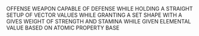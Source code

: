 OFFENSE WEAPON CAPABLE OF DEFENSE WHILE HOLDING A STRAIGHT SETUP OF VECTOR VALUES WHILE GRANTING A SET SHAPE WITH A GIVES WEIGHT OF STRENGTH AND STAMINA WHILE GIVEN ELEMENTAL VALUE BASED ON ATOMIC PROPERTY BASE
